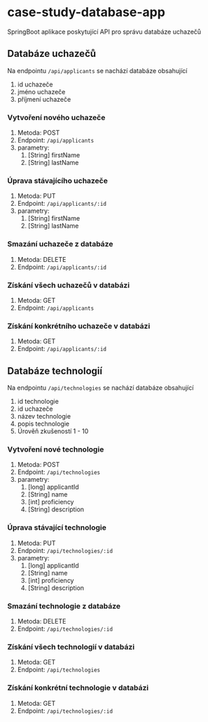# case-study-database-app

SpringBoot aplikace poskytující API pro správu databáze uchazečů

## Databáze uchazečů

Na endpointu `/api/applicants` se nachází databáze obsahující

1. id uchazeče
2. jméno uchazeče
3. příjmení uchazeče

### Vytvoření nového uchazeče

1. Metoda: POST
2. Endpoint: `/api/applicants`
3. parametry:
   1. [String] firstName
   2. [String] lastName

### Úprava stávajícího uchazeče

1. Metoda: PUT
2. Endpoint: `/api/applicants/:id`
3. parametry:
   1. [String] firstName
   2. [String] lastName

### Smazání uchazeče z databáze

1. Metoda: DELETE
2. Endpoint: `/api/applicants/:id`

### Získání všech uchazečů v databázi

1. Metoda: GET
2. Endpoint: `/api/applicants`

### Získání konkrétního uchazeče v databázi

1. Metoda: GET
2. Endpoint: `/api/applicants/:id`

## Databáze technologií

Na endpointu `/api/technologies` se nachází databáze obsahující

1. id technologie
2. id uchazeče
3. název technologie
4. popis technologie
5. Úrověň zkušeností 1 - 10

### Vytvoření nové technologie

1. Metoda: POST
2. Endpoint: `/api/technologies`
3. parametry:
   1. [long] applicantId
   2. [String] name
   3. [int] proficiency
   4. [String] description

### Úprava stávající technologie

1. Metoda: PUT
2. Endpoint: `/api/technologies/:id`
3. parametry:
   1. [long] applicantId
   2. [String] name
   3. [int] proficiency
   4. [String] description

### Smazání technologie z databáze

1. Metoda: DELETE
2. Endpoint: `/api/technologies/:id`

### Získání všech technologií v databázi

1. Metoda: GET
2. Endpoint: `/api/technologies`

### Získání konkrétní technologie v databázi

1. Metoda: GET
2. Endpoint: `/api/technologies/:id`
